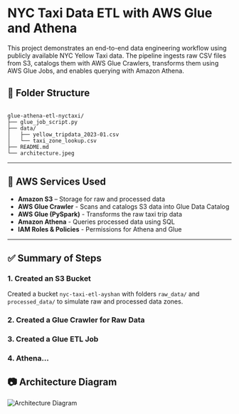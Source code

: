 # NYC Taxi Data ETL with AWS Glue and Athena

This project demonstrates an end-to-end data engineering workflow using publicly available NYC Yellow Taxi data. The pipeline ingests raw CSV files from S3, catalogs them with AWS Glue Crawlers, transforms them using AWS Glue Jobs, and enables querying with Amazon Athena.

## 📁 Folder Structure 

  
``` 

glue-athena-etl-nyctaxi/  
├── glue_job_script.py           
├── data/ 
│   ├── yellow_tripdata_2023-01.csv
│   └── taxi_zone_lookup.csv 
├── README.md                     
└── architecture.jpeg             

```

---

## 🧪 AWS Services Used
- **Amazon S3** – Storage for raw and processed data 
- **AWS Glue Crawler** - Scans and catalogs S3 data into Glue Data Catalog
- **AWS Glue (PySpark)** - Transforms the raw taxi trip data
- **Amazon Athena** - Queries processed data using SQL 
- **IAM Roles & Policies** - Permissions for Athena and Glue

---

## ✅ Summary of Steps

### 1. Created an S3 Bucket
Created a bucket `nyc-taxi-etl-ayshan` with folders `raw_data/` and `processed_data/` to simulate raw and processed data zones.

### 2. Created a Glue Crawler for Raw Data

### 3. Created a Glue ETL Job

### 4. Athena...

## 📷 Architecture Diagram

![Architecture Diagram](architecture.jpeg)
